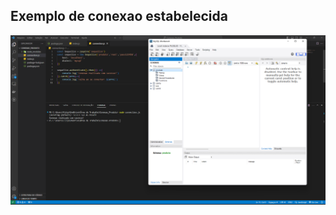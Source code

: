 ## Exemplo de conexao estabelecida
![Conexao_Sucesso](https://github.com/FvDantas/backend-desenvolvedor/blob/main/Javascript-POO/Modulo5/TRABALHO6-94371.png)

